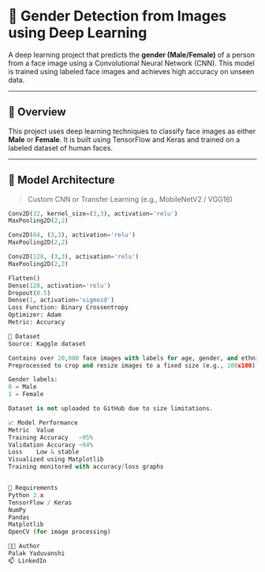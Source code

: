 # 👤 Gender Detection from Images using Deep Learning

A deep learning project that predicts the **gender (Male/Female)** of a person from a face image using a Convolutional Neural Network (CNN). This model is trained using labeled face images and achieves high accuracy on unseen data.

---

## 📌 Overview

This project uses deep learning techniques to classify face images as either **Male** or **Female**. It is built using TensorFlow and Keras and trained on a labeled dataset of human faces.

---

## 🧠 Model Architecture

> Custom CNN or Transfer Learning (e.g., MobileNetV2 / VGG16)

```python
Conv2D(32, kernel_size=(3,3), activation='relu')
MaxPooling2D(2,2)

Conv2D(64, (3,3), activation='relu')
MaxPooling2D(2,2)

Conv2D(128, (3,3), activation='relu')
MaxPooling2D(2,2)

Flatten()
Dense(128, activation='relu')
Dropout(0.5)
Dense(1, activation='sigmoid')
Loss Function: Binary Crossentropy
Optimizer: Adam
Metric: Accuracy

🧪 Dataset
Source: Kaggle dataset

Contains over 20,000 face images with labels for age, gender, and ethnicity
Preprocessed to crop and resize images to a fixed size (e.g., 100x100)

Gender labels:
0 = Male
1 = Female

Dataset is not uploaded to GitHub due to size limitations.

📈 Model Performance
Metric	Value
Training Accuracy	~95%
Validation Accuracy	~94%
Loss	Low & stable
Visualized using Matplotlib
Training monitored with accuracy/loss graphs


🧰 Requirements
Python 3.x
TensorFlow / Keras
NumPy
Pandas
Matplotlib
OpenCV (for image processing)

🧑‍💻 Author
Palak Yaduvanshi
📫 LinkedIn
